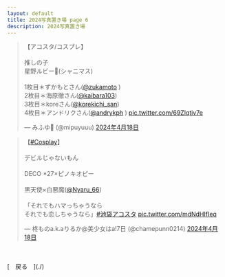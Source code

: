 ```yaml
---
layout: default
title: 2024写真置き場 page 6
description: 2024写真置き場
---
```


<script async src="https://platform.twitter.com/widgets.js" charset="utf-8"></script>

<blockquote class="twitter-tweet" data-lang="ja" data-dnt="true" data-theme="dark"><p lang="ja" dir="ltr">【アコスタ/コスプレ】<br><br>推しの子<br>星野ルビー🌟(シャニマス)<br><br>1枚目＊ずかもとさん(<a href="https://twitter.com/zukamoto?ref_src=twsrc%5Etfw">@zukamoto</a> )<br>2枚目＊海原徹さん(<a href="https://twitter.com/kaibara103?ref_src=twsrc%5Etfw">@kaibara103</a>)<br>3枚目＊koreさん(<a href="https://twitter.com/korekichi_san?ref_src=twsrc%5Etfw">@korekichi_san</a>)<br>4枚目＊アンドリクさん(<a href="https://twitter.com/andrykph?ref_src=twsrc%5Etfw">@andrykph</a> ) <a href="https://t.co/69Zlqtiv7e">pic.twitter.com/69Zlqtiv7e</a></p>&mdash; みふゆ🌼 (@mipuyuuu) <a href="https://twitter.com/mipuyuuu/status/1780936311328948329?ref_src=twsrc%5Etfw">2024年4月18日</a></blockquote>

<blockquote class="twitter-tweet" data-lang="ja" data-dnt="true" data-theme="dark"><p lang="ja" dir="ltr">【<a href="https://twitter.com/hashtag/Cosplay?src=hash&amp;ref_src=twsrc%5Etfw">#Cosplay</a>】<br><br>デビルじゃないもん<br><br>DECO *27×ピノキオピー<br><br>黒天使×白悪魔(<a href="https://twitter.com/Nyaru_66?ref_src=twsrc%5Etfw">@Nyaru_66</a>)<br><br>「それでもハマっちゃうなら<br>それでも恋しちゃうなら」<a href="https://twitter.com/hashtag/%E6%B1%A0%E8%A2%8B%E3%82%A2%E3%82%B3%E3%82%B9%E3%82%BF?src=hash&amp;ref_src=twsrc%5Etfw">#池袋アコスタ</a> <a href="https://t.co/mdNdHIfIeq">pic.twitter.com/mdNdHIfIeq</a></p>&mdash; 柊ものa.k.aりるか@美少女はa!7日 (@chamepunn0214) <a href="https://twitter.com/chamepunn0214/status/1780914180046106970?ref_src=twsrc%5Etfw">2024年4月18日</a></blockquote>

<br>
<br>
[&emsp;戻る&emsp;](./)
